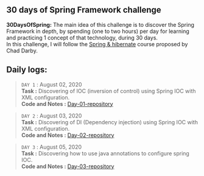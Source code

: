 ## 30 days of Spring Framework challenge

**30DaysOfSpring:** The main idea of this challenge is to discover the Spring Framework in depth, by spending (one to two hours) per day for learning and practicing 1 concept of that technology, during 30 days.  
In this challenge, I will follow the [Spring & hibernate](https://www.udemy.com/course/spring-hibernate-tutorial/) course proposed by Chad Darby.

## Daily logs:
>`DAY 1` : August 02, 2020  
>**Task :** Discovering of IOC (inversion of control) using Spring IOC with XML configuration.  
>**Code and Notes :** [Day-01-repository](https://github.com/MouadZIANI/30DaysOfSpring/tree/master/day-01)

>`DAY 2` : August 03, 2020  
>**Task :** Discovering of DI (Dependency injection) using Spring IOC with XML configuration.  
>**Code and Notes :** [Day-02-repository](https://github.com/MouadZIANI/30DaysOfSpring/tree/master/day-02)

>`DAY 3` : August 05, 2020  
>**Task :** Discovering how to use java annotations to configure spring IOC.  
>**Code and Notes :** [Day-03-repository](https://github.com/MouadZIANI/30DaysOfSpring/tree/master/day-03)






